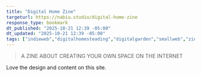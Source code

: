 ```yaml
---
title: "Digital Home Zine"
targeturl: https://nabiu.studio/digital-home-zine
response_type: bookmark
dt_published: "2025-10-21 12:39 -05:00"
dt_updated: "2025-10-21 12:39 -05:00"
tags: ["indieweb","digitalhomesteading","digitalgarden","smallweb","zine","internet","creative","art"]
---
```


> A ZINE ABOUT CREATING YOUR OWN SPACE ON THE INTERNET

Love the design and content on this site.